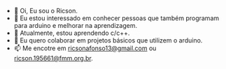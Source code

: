 - 👋 Oi, Eu sou o Ricson.
- 👀 Eu estou interessado em conhecer pessoas que também programam para arduino e melhorar na aprendizagem.
- 🌱 Atualmente, estou aprendendo c/c++.
- 💞️ Eu quero colaborar em projetos básicos que utilizem o arduino.
- 📫 Me encotre em ricsonafonso13@gmail.com ou ricson.195661@fmm.org.br.


